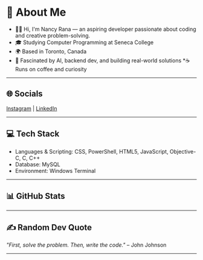 # 💫 About Me

* 👩‍💻 Hi, I'm Nancy Rana — an aspiring developer passionate about coding and creative problem-solving.
* 🎓 Studying Computer Programming at Seneca College
* 🌍 Based in Toronto, Canada
* 🤖 Fascinated by AI, backend dev, and building real-world solutions
 *☕ Runs on coffee and curiosity

---

## 🌐 Socials

[Instagram](https://www.instagram.com/_hy_neensee_/) | [LinkedIn](https://www.linkedin.com/in/nancy-rana-b4888828a/)

---

## 💻 Tech Stack  
* Languages & Scripting: CSS, PowerShell, HTML5, JavaScript, Objective-C, C, C++  
* Database: MySQL  
* Environment: Windows Terminal  

---

## 📊 GitHub Stats




---

## ✍️ **Random Dev Quote**  

*"First, solve the problem. Then, write the code."* – John Johnson

---

